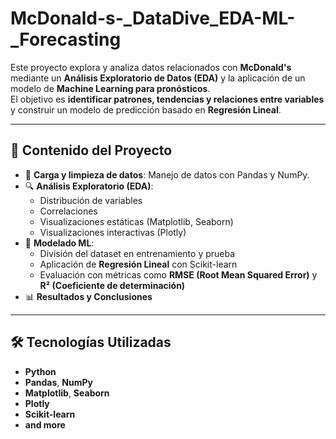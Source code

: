 # McDonald-s-_DataDive_EDA-ML-_Forecasting

Este proyecto explora y analiza datos relacionados con **McDonald's** mediante un **Análisis Exploratorio de Datos (EDA)** y la aplicación de un modelo de **Machine Learning para pronósticos**.  
El objetivo es **identificar patrones, tendencias y relaciones entre variables** y construir un modelo de predicción basado en **Regresión Lineal**.

---

## 🚀 Contenido del Proyecto

- 📂 **Carga y limpieza de datos**: Manejo de datos con Pandas y NumPy.  
- 🔍 **Análisis Exploratorio (EDA)**:  
  - Distribución de variables  
  - Correlaciones  
  - Visualizaciones estáticas (Matplotlib, Seaborn)  
  - Visualizaciones interactivas (Plotly)  
- 🤖 **Modelado ML**:  
  - División del dataset en entrenamiento y prueba  
  - Aplicación de **Regresión Lineal** con Scikit-learn  
  - Evaluación con métricas como **RMSE (Root Mean Squared Error)** y **R² (Coeficiente de determinación)**  
- 📊 **Resultados y Conclusiones**  

---

## 🛠️ Tecnologías Utilizadas

- **Python** 
- **Pandas**, **NumPy** 
- **Matplotlib**, **Seaborn**   
- **Plotly**  
- **Scikit-learn**
- **and more**
